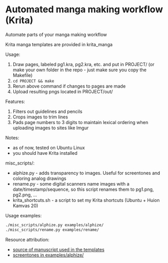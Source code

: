 # Automated manga making workflow (Krita)
Automate parts of your manga making workflow

Krita manga templates are provided in krita_manga

Usage:
1. Draw pages, labeled pg1.kra, pg2.kra, etc. and put in PROJECT/ (or make your own folder in the repo - just make sure you copy the Makefile)
2. `cd PROJECT && make`
3. Rerun above command if changes to pages are made 
4. Upload resulting pngs located in PROJECT/out/

Features:
1. Filters out guidelines and pencils
2. Crops images to trim lines
3. Pads page numbers to 3 digits to maintain lexical ordering when uploading images to sites like Imgur

Notes:
* as of now, tested on Ubuntu Linux
* you should have Krita installed

misc_scripts/:
* alphize.py - adds transparency to images. Useful for screentones and coloring analog drawings
* rename.py - some digital scanners name images with a date/timestamp/sequence, so this script renames them to pg1.png, pg2.png, ...
* krita_shortcuts.sh - a script to set my Krita shortcuts (Ubuntu + Huion Kamvas 20)

Usage examples:
```bash
./misc_scripts/alphize.py examples/alphize/
./misc_scripts/rename.py examples/rename/
```

Resource attribution:
* [source of manuscript used in the templates](http://www.flyingchipmunkcomicspress.com/Comic_Art_Boards.html)
* [screentones in examples/alphize/](https://www.deviantart.com/snarkdoodle/art/Krita-dot-screentones-for-brush-pattern-585678496)
